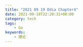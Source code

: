 ```yaml
---
title: "2021 09 19 Ddia Chapter4"
date: 2021-09-18T22:20:31+08:00
category: tech
tags:
    - Go
keywords:
    - 理论
---
```

